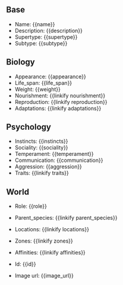 ## Base
- <span class="text-field" data-tooltip="Text">Name</span>: {{name}}
- <span class="text-field" data-tooltip="Text">Description</span>: {{description}}
- <span class="text-field" data-tooltip="Text">Supertype</span>: {{supertype}}
- <span class="text-field" data-tooltip="Text">Subtype</span>: {{subtype}}

## Biology
- <span class="string" data-tooltip="Text">Appearance</span>: {{appearance}}
- <span class="integer" data-tooltip="Number, max: 0">Life_span</span>: {{life_span}}
- <span class="integer" data-tooltip="Number, max: 0">Weight</span>: {{weight}}
- <span class="multi-link-field" data-tooltip="Multi Species">Nourishment</span>: {{linkify nourishment}}
- <span class="multi-link-field" data-tooltip="Multi Construct">Reproduction</span>: {{linkify reproduction}}
- <span class="multi-link-field" data-tooltip="Multi Ability">Adaptations</span>: {{linkify adaptations}}

## Psychology
- <span class="string" data-tooltip="Text">Instincts</span>: {{instincts}}
- <span class="string" data-tooltip="Text">Sociality</span>: {{sociality}}
- <span class="string" data-tooltip="Text">Temperament</span>: {{temperament}}
- <span class="string" data-tooltip="Text">Communication</span>: {{communication}}
- <span class="integer" data-tooltip="Number, max: 100">Aggression</span>: {{aggression}}
- <span class="multi-link-field" data-tooltip="Multi Trait">Traits</span>: {{linkify traits}}

## World
- <span class="string" data-tooltip="Text">Role</span>: {{role}}
- <span class="link-field" data-tooltip="Single Species">Parent_species</span>: {{linkify parent_species}}
- <span class="multi-link-field" data-tooltip="Multi Location">Locations</span>: {{linkify locations}}
- <span class="multi-link-field" data-tooltip="Multi Zone">Zones</span>: {{linkify zones}}
- <span class="multi-link-field" data-tooltip="Multi Phenomenon">Affinities</span>: {{linkify affinities}}

- <span class="text-field" data-tooltip="Text">Id</span>: {{id}}
- <span class="text-field" data-tooltip="Text">Image url</span>: {{image_url}}

